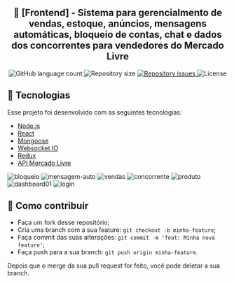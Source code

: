 <h2 align="center">
  🚀 [Frontend] - Sistema para gerencialmento de vendas, estoque, anúncios, mensagens automáticas, bloqueio de contas, chat e dados dos concorrentes para vendedores do Mercado Livre
</h2>

<p align="center">
  <img alt="GitHub language count" src="https://img.shields.io/github/languages/count/FelipeDeveloperFullStack/SISIML-FRONTEND-MERCADO-LIVRE">

  <img alt="Repository size" src="https://img.shields.io/github/repo-size/FelipeDeveloperFullStack/SISIML-FRONTEND-MERCADO-LIVRE">

  <a href="https://github.com/FelipeDeveloperFullStack/SISIML-FRONTEND-MERCADO-LIVRE/issues">
    <img alt="Repository issues" src="https://img.shields.io/github/issues/FelipeDeveloperFullStack/SISIML-FRONTEND-MERCADO-LIVRE">
  </a>

  <img alt="License" src="https://img.shields.io/badge/license-MIT-brightgreen">
</p>

## :rocket: Tecnologias

Esse projeto foi desenvolvido com as seguintes tecnologias:

- [Node.js](https://nodejs.org/en/)
- [React](https://reactjs.org)
- [Mongoose](https://mongoosejs.com/)
- [Websocket IO](https://socket.io/)
- [Redux](https://redux.js.org/)
- [API Mercado Livre](https://developers.mercadolivre.com.br/)

![bloqueio](https://user-images.githubusercontent.com/9463295/100174712-b4a61280-2eab-11eb-825a-9098cdf2f8e3.PNG)
![mensagem-auto](https://user-images.githubusercontent.com/9463295/100174714-b5d73f80-2eab-11eb-968c-cc28199c4536.PNG)
![vendas](https://user-images.githubusercontent.com/9463295/100174716-b5d73f80-2eab-11eb-8ed7-21c7f7e21167.PNG)
![concorrente](https://user-images.githubusercontent.com/9463295/100174718-b66fd600-2eab-11eb-9aa5-6caa1d39b460.PNG)
![produto](https://user-images.githubusercontent.com/9463295/100174720-b66fd600-2eab-11eb-8244-a6320681debe.PNG)
![dashboard01](https://user-images.githubusercontent.com/9463295/100174722-b7086c80-2eab-11eb-975d-19945dad64c8.PNG)
![login](https://user-images.githubusercontent.com/9463295/100174723-b7086c80-2eab-11eb-99aa-868f0a427ea2.png)

## 🤔 Como contribuir

- Faça um fork desse repositório;
- Cria uma branch com a sua feature: `git checkout -b minha-feature`;
- Faça commit das suas alterações: `git commit -m 'feat: Minha nova feature'`;
- Faça push para a sua branch: `git push origin minha-feature`.

Depois que o merge da sua pull request for feito, você pode deletar a sua branch.
